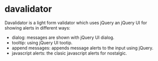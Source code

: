 davalidator
===========

Davalidator is a light form validator which uses jQuery an jQuery UI for showing alerts in different ways: 
- dialog: messages are shown with jQuery UI dialog.
- tooltip: using jQuery UI tootip.
- append messages: appends message alerts to the input using jQuery.
- javascript alerts: the clasic javascript alerts for nostalgic.
